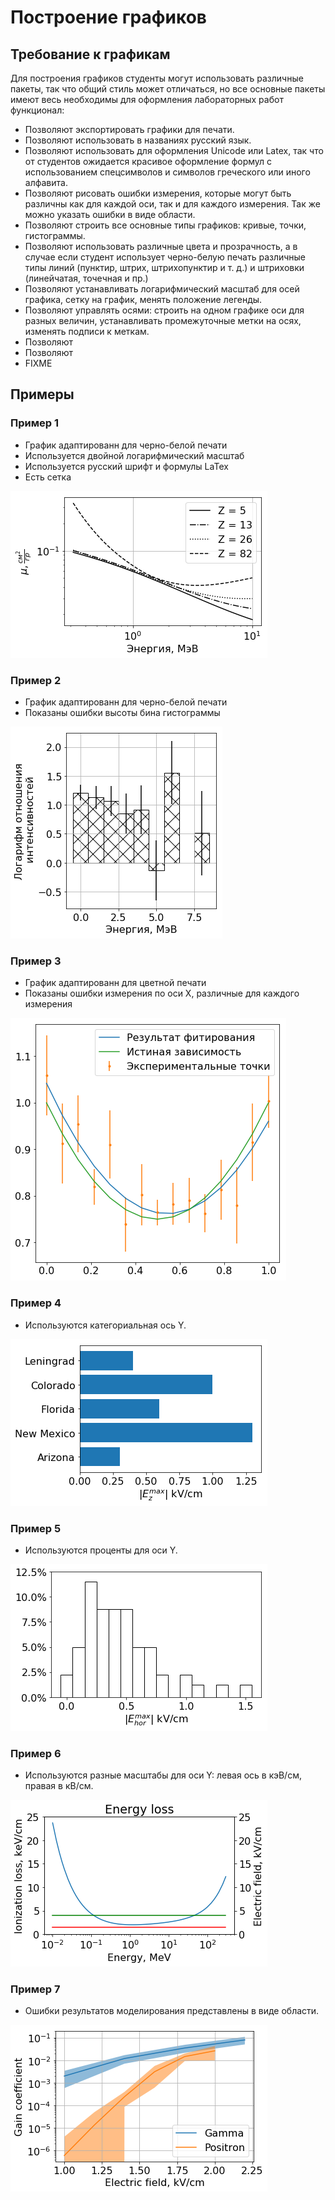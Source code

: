 # Построение графиков

## Требование к графикам

Для построения графиков студенты могут использовать различные пакеты, так что общий стиль может отличаться, но все основные пакеты имеют весь необходимы для оформления лабораторных работ функционал:

* Позволяют экспортировать графики для печати.
* Позволяют использовать в названиях русский язык.
* Позволяют использовать для оформления Unicode или Latex, так что от студентов ожидается красивое оформление формул с использованием спецсимволов и  символов греческого или иного алфавита.
* Позволяют рисовать ошибки измерения, которые могут быть различны как для каждой оси, так и для каждого измерения. Так же можно указать ошибки в виде области.
* Позволяют строить все основные типы графиков: кривые, точки, гистограммы.
* Позволяют использовать различные цвета и прозрачность, а в случае если студент использует черно-белую печать различные типы линий (пунктир, штрих, штрихопунктир и т. д.) и штриховки (линейчатая, точечная и пр.)
* Позволяют устанавливать логарифмический масштаб для осей графика,  сетку на график, менять положение легенды.
* Позволяют управлять осями: строить на одном графике оси для разных величин, устанавливать промежуточные метки на осях, изменять подписи к меткам.
* Позволяют 
* Позволяют 
* FIXME

## Примеры

### Пример 1

* График адаптированн для черно-белой печати
* Используется двойной логарифмический масштаб
* Используется русский шрифт и формулы LaTex
* Есть сетка

![Пример 1](example_01.png)

### Пример 2

* График адаптированн для черно-белой печати
* Показаны ошибки высоты бина гистограммы

![Пример 2](example_02.png)

### Пример 3

* График адаптированн для цветной печати
* Показаны ошибки измерения по оси X, различные для каждого измерения

![Пример 3](example_03.png)

### Пример 4

* Используются категориальная ось Y.

![Пример 4](example_04.png)

### Пример 5

* Используются проценты для оси Y.

![Пример 5](example_05.png)

### Пример 6

*  Используются разные масштабы для оси Y: левая ось в кэВ/см, правая в кВ/см.

![Пример 6](example_06.png)

### Пример 7

* Ошибки результатов моделирования представлены в виде области.

![Пример 7](example_07.png)